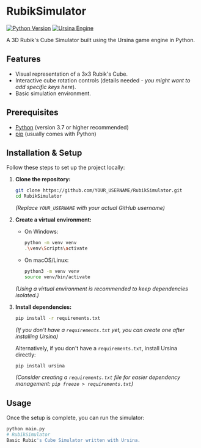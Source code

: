 # RubikSimulator

[![Python Version](https://img.shields.io/badge/python-3.7%2B-blue.svg)](https://www.python.org/)
[![Ursina Engine](https://img.shields.io/badge/engine-Ursina-orange.svg)](https://www.ursinaengine.org/)
<!-- Add other badges if relevant (e.g., license, build status) -->

A 3D Rubik's Cube Simulator built using the Ursina game engine in Python.

## Features

*   Visual representation of a 3x3 Rubik's Cube.
*   Interactive cube rotation controls (details needed - *you might want to add specific keys here*).
*   Basic simulation environment.

## Prerequisites

*   [Python](https://www.python.org/downloads/) (version 3.7 or higher recommended)
*   [pip](https://pip.pypa.io/en/stable/installation/) (usually comes with Python)

## Installation & Setup

Follow these steps to set up the project locally:

1.  **Clone the repository:**
    ```bash
    git clone https://github.com/YOUR_USERNAME/RubikSimulator.git
    cd RubikSimulator
    ```
    *(Replace `YOUR_USERNAME` with your actual GitHub username)*

2.  **Create a virtual environment:**
    *   On Windows:
        ```bash
        python -m venv venv
        .\venv\Scripts\activate
        ```
    *   On macOS/Linux:
        ```bash
        python3 -m venv venv
        source venv/bin/activate
        ```
    *(Using a virtual environment is recommended to keep dependencies isolated.)*

3.  **Install dependencies:**
    ```bash
    pip install -r requirements.txt
    ```
    *(If you don't have a `requirements.txt` yet, you can create one after installing Ursina)*

    Alternatively, if you don't have a `requirements.txt`, install Ursina directly:
    ```bash
    pip install ursina
    ```
    *(Consider creating a `requirements.txt` file for easier dependency management: `pip freeze > requirements.txt`)*

## Usage

Once the setup is complete, you can run the simulator:

```bash
python main.py
# RubikSimulator
Basic Rubic's Cube Simulator written with Ursina.
